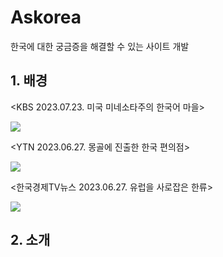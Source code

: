# Askorea
한국에 대한 궁금증을 해결할 수 있는 사이트 개발

## 1. 배경
<KBS 2023.07.23. 미국 미네소타주의 한국어 마을>

[![](https://img.youtube.com/vi/w-7Z7fUsS9M/0.jpg)](https://www.youtube.com/embed/w-7Z7fUsS9M?t=0s)



<YTN 2023.06.27. 몽골에 진출한 한국 편의점>

[![](https://img.youtube.com/vi/UJb2DMKRaTw/0.jpg)](https://www.youtube.com/embed/UJb2DMKRaTw?t=0s)


<한국경제TV뉴스 2023.06.27. 유럽을 사로잡은 한류>

[![](https://img.youtube.com/vi/W8eTU_HFx98/0.jpg)](https://www.youtube.com/embed/W8eTU_HFx98)



## 2. 소개




## 

